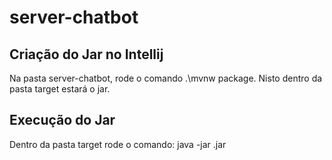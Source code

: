 # server-chatbot

## Criação do Jar no Intellij

Na pasta server-chatbot, rode o comando .\mvnw package.
Nisto dentro da pasta target estará o jar.

## Execução do Jar
Dentro da pasta target rode o comando:
java -jar <nome-do-arquivo>.jar
